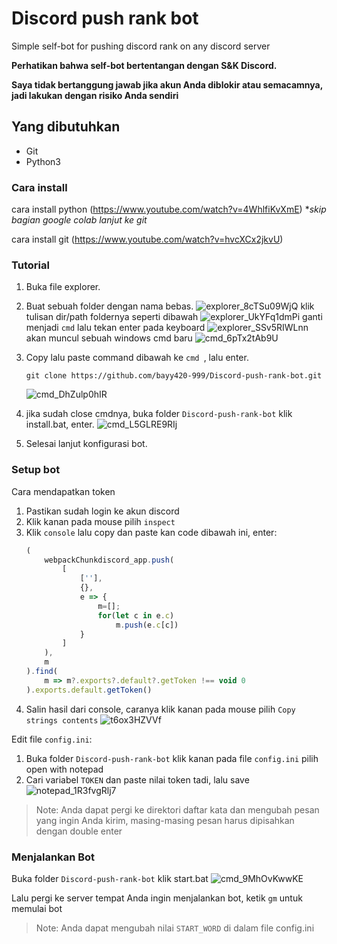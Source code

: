 # Discord push rank bot

Simple self-bot for pushing discord rank on any discord server

**Perhatikan bahwa self-bot bertentangan dengan S&K Discord.**

**Saya tidak bertanggung jawab jika akun Anda diblokir atau semacamnya, jadi lakukan dengan risiko Anda sendiri**

## Yang dibutuhkan
* Git
* Python3

### Cara install
cara install python (https://www.youtube.com/watch?v=4WhlfiKvXmE) **skip bagian google colab lanjut ke git*

cara install git (https://www.youtube.com/watch?v=hvcXCx2jkvU)

### Tutorial
1. Buka file explorer.
2. Buat sebuah folder dengan nama bebas.
![explorer_8cTSu09WjQ](https://user-images.githubusercontent.com/54710482/213246546-da8ce35b-d8ca-43d4-9e42-e1cea0780541.png)
klik tulisan dir/path foldernya seperti dibawah
![explorer_UkYFq1dmPi](https://user-images.githubusercontent.com/54710482/213247089-25c6facc-b638-4ff6-84e5-5f7f7282c6c9.png)
ganti menjadi ``cmd`` lalu tekan enter pada keyboard
![explorer_SSv5RIWLnn](https://user-images.githubusercontent.com/54710482/213247859-bbf4e518-cb06-470b-8e62-036b6e8ea66c.png)
akan muncul sebuah windows cmd baru
![cmd_6pTx2tAb9U](https://user-images.githubusercontent.com/54710482/213248163-1314ed70-24d0-47c4-bb4b-03879baf066e.png)

3. Copy lalu paste command dibawah ke ``cmd ``, lalu enter.
   ```console
   git clone https://github.com/bayy420-999/Discord-push-rank-bot.git
   ```
   ![cmd_DhZulp0hIR](https://user-images.githubusercontent.com/54710482/213248952-c2a701e5-7469-425d-a55c-9de279ab8076.png)

4. jika sudah close cmdnya, buka folder ``Discord-push-rank-bot`` klik install.bat, enter.
   ![cmd_L5GLRE9RIj](https://user-images.githubusercontent.com/54710482/213251668-088cdd4f-998b-407d-8db7-cbe23aeae15c.png)
   
5. Selesai lanjut konfigurasi bot.

### Setup bot

Cara mendapatkan token

1. Pastikan sudah login ke akun discord
2. Klik kanan pada mouse pilih ``inspect``
3. Klik ``console`` lalu copy dan paste kan code dibawah ini, enter: 
   ```javascript
   (
       webpackChunkdiscord_app.push(
           [
               [''],
               {},
               e => {
                   m=[];
                   for(let c in e.c)
                       m.push(e.c[c])
               }
           ]
       ),
       m
   ).find(
       m => m?.exports?.default?.getToken !== void 0
   ).exports.default.getToken()
   ```
4. Salin hasil dari console, caranya klik kanan pada mouse pilih ``Copy strings contents``
![t6ox3HZVVf](https://user-images.githubusercontent.com/54710482/213255584-24315662-0b1a-464f-8966-f8584368b86f.png)


Edit file `config.ini`:

1. Buka folder ``Discord-push-rank-bot`` klik kanan pada file ``config.ini`` pilih open with notepad
2. Cari variabel `TOKEN` dan paste nilai token tadi, lalu save
![notepad_1R3fvgRlj7](https://user-images.githubusercontent.com/54710482/213257561-ecfa45b2-b7d1-4e2e-ada8-70a5ded22006.png)


> Note: Anda dapat pergi ke direktori daftar kata dan mengubah pesan yang ingin Anda kirim, masing-masing pesan harus dipisahkan dengan double enter

### Menjalankan Bot

Buka folder ``Discord-push-rank-bot`` klik start.bat
![cmd_9MhOvKwwKE](https://user-images.githubusercontent.com/54710482/213259610-439d7030-e29d-4fcc-8907-e77a93e07f83.png)

Lalu pergi ke server tempat Anda ingin menjalankan bot, ketik `gm` untuk memulai bot

> Note: Anda dapat mengubah nilai `START_WORD` di dalam file config.ini
